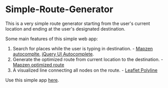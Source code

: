 # Simple-Route-Generator

This is a very simple route generator starting from the user's current location and ending at the user's designated destination.

Some main features of this simple web app:
1. Search for places while the user is typing in destination. - [Mapzen autocomplte](https://mapzen.com/documentation/search/autocomplete/), [jQuery UI Autocomplete](https://jqueryui.com/autocomplete/).
2. Generate the optimized route from current location to the destination. - [Mapzen optimized route](https://mapzen.com/documentation/mobility/optimized/api-reference/)
3. A visualized line connecting all nodes on the route. - [Leaflet Polyline](http://leafletjs.com/reference-1.0.3.html#polyline)

Use this simple app [here](https://aronxoxo.github.io/Simple-Route-Generator/).

